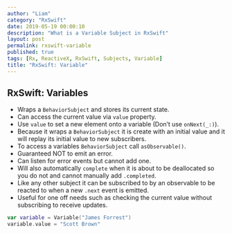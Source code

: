 ```yaml
---
author: "Liam"
category: "RxSwift"
date: 2019-05-19 00:00:10
description: "What is a Variable Subject in RxSwift"
layout: post
permalink: rxswift-variable
published: true
tags: [Rx, ReactiveX, RxSwift, Subjects, Variable]
title: "RxSwift: Variable"
---
```


## RxSwift: Variables

- Wraps a `BehaviorSubject` and stores its current state.
- Can access the current value via `value` property.
- Use `value` to set a new element onto a variable (Don’t use `onNext(_:)`).
- Because it wraps a `BehaviorSubject` it is create with an initial value and it will replay its initial value to new subscribers.
- To access a variables `BehaviorSubject` call `asObservable()`.
- Guaranteed NOT to emit an error.
- Can listen for error events but cannot add one.
- Will also automatically `complete` when it is about to be deallocated so you do not and cannot manually add `.completed`.
- Like any other subject it can be subscribed to by an observable to be reacted to when a new `.next` event is emitted.
- Useful for one off needs such as checking the current value without subscribing to receive updates.

```swift
var variable = Variable("James Forrest")
variable.value = "Scott Brown"
```

